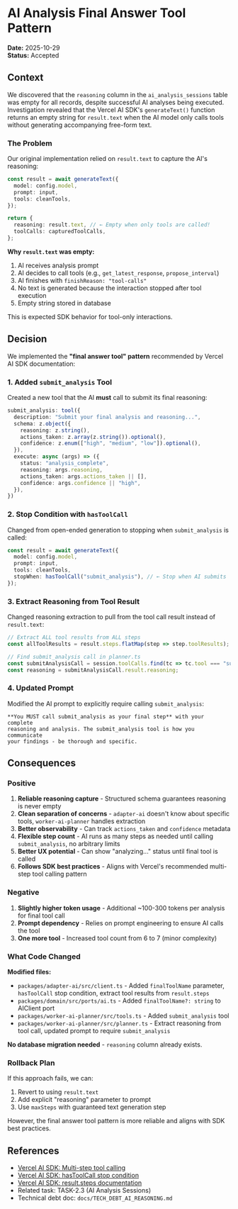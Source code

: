 # AI Analysis Final Answer Tool Pattern

**Date:** 2025-10-29  
**Status:** Accepted

## Context

We discovered that the `reasoning` column in the `ai_analysis_sessions` table was empty for all records, despite successful AI analyses being executed. Investigation revealed that the Vercel AI SDK's `generateText()` function returns an empty string for `result.text` when the AI model only calls tools without generating accompanying free-form text.

### The Problem

Our original implementation relied on `result.text` to capture the AI's reasoning:

```typescript
const result = await generateText({
  model: config.model,
  prompt: input,
  tools: cleanTools,
});

return {
  reasoning: result.text, // ← Empty when only tools are called!
  toolCalls: capturedToolCalls,
};
```

**Why `result.text` was empty:**
1. AI receives analysis prompt
2. AI decides to call tools (e.g., `get_latest_response`, `propose_interval`)
3. AI finishes with `finishReason: "tool-calls"`
4. No text is generated because the interaction stopped after tool execution
5. Empty string stored in database

This is expected SDK behavior for tool-only interactions.

## Decision

We implemented the **"final answer tool" pattern** recommended by Vercel AI SDK documentation:

### 1. Added `submit_analysis` Tool

Created a new tool that the AI **must** call to submit its final reasoning:

```typescript
submit_analysis: tool({
  description: "Submit your final analysis and reasoning...",
  schema: z.object({
    reasoning: z.string(),
    actions_taken: z.array(z.string()).optional(),
    confidence: z.enum(["high", "medium", "low"]).optional(),
  }),
  execute: async (args) => ({
    status: "analysis_complete",
    reasoning: args.reasoning,
    actions_taken: args.actions_taken || [],
    confidence: args.confidence || "high",
  }),
})
```

### 2. Stop Condition with `hasToolCall`

Changed from open-ended generation to stopping when `submit_analysis` is called:

```typescript
const result = await generateText({
  model: config.model,
  prompt: input,
  tools: cleanTools,
  stopWhen: hasToolCall("submit_analysis"), // ← Stop when AI submits
});
```

### 3. Extract Reasoning from Tool Result

Changed reasoning extraction to pull from the tool call result instead of `result.text`:

```typescript
// Extract ALL tool results from ALL steps
const allToolResults = result.steps.flatMap(step => step.toolResults);

// Find submit_analysis call in planner.ts
const submitAnalysisCall = session.toolCalls.find(tc => tc.tool === "submit_analysis");
const reasoning = submitAnalysisCall.result.reasoning;
```

### 4. Updated Prompt

Modified the AI prompt to explicitly require calling `submit_analysis`:

```
**You MUST call submit_analysis as your final step** with your complete 
reasoning and analysis. The submit_analysis tool is how you communicate 
your findings - be thorough and specific.
```

## Consequences

### Positive

1. **Reliable reasoning capture** - Structured schema guarantees reasoning is never empty
2. **Clean separation of concerns** - `adapter-ai` doesn't know about specific tools, `worker-ai-planner` handles extraction
3. **Better observability** - Can track `actions_taken` and `confidence` metadata
4. **Flexible step count** - AI runs as many steps as needed until calling `submit_analysis`, no arbitrary limits
5. **Better UX potential** - Can show "analyzing..." status until final tool is called
6. **Follows SDK best practices** - Aligns with Vercel's recommended multi-step tool calling pattern

### Negative

1. **Slightly higher token usage** - Additional ~100-300 tokens per analysis for final tool call
2. **Prompt dependency** - Relies on prompt engineering to ensure AI calls the tool
3. **One more tool** - Increased tool count from 6 to 7 (minor complexity)

### What Code Changed

**Modified files:**
- `packages/adapter-ai/src/client.ts` - Added `finalToolName` parameter, `hasToolCall` stop condition, extract tool results from `result.steps`
- `packages/domain/src/ports/ai.ts` - Added `finalToolName?: string` to AIClient port
- `packages/worker-ai-planner/src/tools.ts` - Added `submit_analysis` tool
- `packages/worker-ai-planner/src/planner.ts` - Extract reasoning from tool call, updated prompt to require `submit_analysis`

**No database migration needed** - `reasoning` column already exists.

### Rollback Plan

If this approach fails, we can:
1. Revert to using `result.text` 
2. Add explicit "reasoning" parameter to prompt
3. Use `maxSteps` with guaranteed text generation step

However, the final answer tool pattern is more reliable and aligns with SDK best practices.

## References

- [Vercel AI SDK: Multi-step tool calling](https://sdk.vercel.ai/docs/ai-sdk-core/tools-and-tool-calling#multi-step-calls)
- [Vercel AI SDK: hasToolCall stop condition](https://sdk.vercel.ai/docs/reference/ai-sdk-core/has-tool-call)
- [Vercel AI SDK: result.steps documentation](https://sdk.vercel.ai/docs/ai-sdk-core/tools-and-tool-calling)
- Related task: TASK-2.3 (AI Analysis Sessions)
- Technical debt doc: `docs/TECH_DEBT_AI_REASONING.md`
